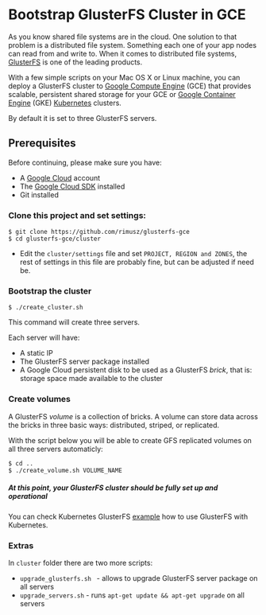 # Bootstrap GlusterFS Cluster in GCE

As you know shared file systems are in the cloud. One solution to that problem is a distributed file system. Something each one of your app nodes can read from and write to. When it comes to distributed file systems, [GlusterFS](https://www.gluster.org) is one of the leading products.

With a few simple scripts on your Mac OS X or Linux machine, you can deploy a GlusterFS cluster to [Google Compute Engine](https://cloud.google.com/compute/) (GCE) that provides scalable, persistent shared storage for your GCE or [Google Container Engine](https://cloud.google.com/container-engine/) (GKE) [Kubernetes](http://kubernetes.io) clusters.

By default it is set to three GlusterFS servers.


## Prerequisites

Before continuing, please make sure you have:

* A [Google Cloud](https://cloud.google.com) account
* The [Google Cloud SDK](https://cloud.google.com/sdk/) installed
* Git installed

### Clone this project and set settings:
````
$ git clone https://github.com/rimusz/glusterfs-gce
$ cd glusterfs-gce/cluster
````
* Edit the `cluster/settings` file and set `PROJECT, REGION and ZONES`, the rest of settings in this file are probably fine, but can be adjusted if need be.

### Bootstrap the cluster
```
$ ./create_cluster.sh
```
This command will create three servers.

Each server will have:

* A static IP
* The GlusterFS server package installed
* A Google Cloud persistent disk to be used as a GlusterFS *brick*, that is: storage space made available to the cluster

### Create volumes

A GlusterFS *volume* is a collection of bricks. A volume can store data across the bricks in three basic ways: distributed, striped, or replicated.

With the script below you will be able to create GFS replicated volumes on all three servers automaticly:

```
$ cd ..
$ ./create_volume.sh VOLUME_NAME
```

##### At this point, your GlusterFS cluster should be fully set up and operational

You can check Kubernetes GlusterFS [example](https://github.com/kubernetes/kubernetes/tree/release-1.2/examples/glusterfs/) how to use GlusterFS with Kubernetes.


### Extras

In `cluster` folder there are two more scripts:

* `upgrade_glusterfs.sh	` - allows to upgrade GlusterFS server package on all servers
* `upgrade_servers.sh` - runs `apt-get update && apt-get upgrade` on all servers
